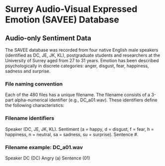 # Surrey Audio-Visual Expressed Emotion (SAVEE) Database

## Audio-only Sentiment Data
The SAVEE database was recorded from four native English male speakers (identified as DC, JE, JK, KL), postgraduate students and researchers at the University of Surrey aged from 27 to 31 years. Emotion has been described psychologically in discrete categories: anger, disgust, fear, happiness, sadness and surprise. 

### File naming convention
Each of the 480 files has a unique filename. The filename consists of a 3-part alpha-numerical identifier (e.g., DC_a01.wav). These identifiers define the following characteristics:

### Filename identifiers
Speaker (DC, JE, JK, KL).
Sentiment (a = happy, d = disgust, f = fear, h = happiness, n = neutral, sa = sadness, su = surprise).
Sentence #.

### Filename example: DC_a01.wav
Speaker DC (DC)
Angry (a)
Sentence (01)
